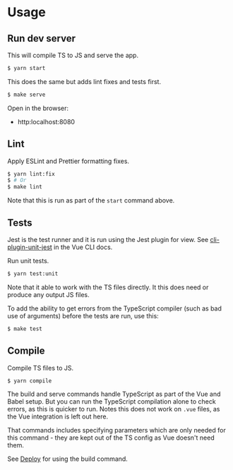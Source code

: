 # Usage

## Run dev server

This will compile TS to JS and serve the app.

```sh
$ yarn start
```

This does the same but adds lint fixes and tests first.

```sh
$ make serve
```

Open in the browser:

- http:localhost:8080


## Lint

Apply ESLint and Prettier formatting fixes.

```sh
$ yarn lint:fix
$ # Or
$ make lint
```

Note that this is run as part of the `start` command above.


## Tests

Jest is the test runner and it is run using the Jest plugin for view. See [cli-plugin-unit-jest](https://cli.vuejs.org/core-plugins/unit-jest.html) in the Vue CLI docs.

Run unit tests.

```sh
$ yarn test:unit
```

Note that it able to work with the TS files directly. It this does need or produce any output JS files.

To add the ability to get errors from the TypeScript compiler (such as bad use of arguments) before the tests are run, use this:

```sh
$ make test
```



## Compile

Compile TS files to JS.

```sh
$ yarn compile
```

The build and serve commands handle TypeScript as part of the Vue and Babel setup. But you can run the TypeScript compilation alone to check errors, as this is quicker to run. Notes this does not work on `.vue` files, as the Vue integration is left out here.

That commands includes specifying parameters which are only needed for this command - they are kept out of the TS config as Vue doesn't need them.

See [Deploy](deploy.md) for using the build command.
